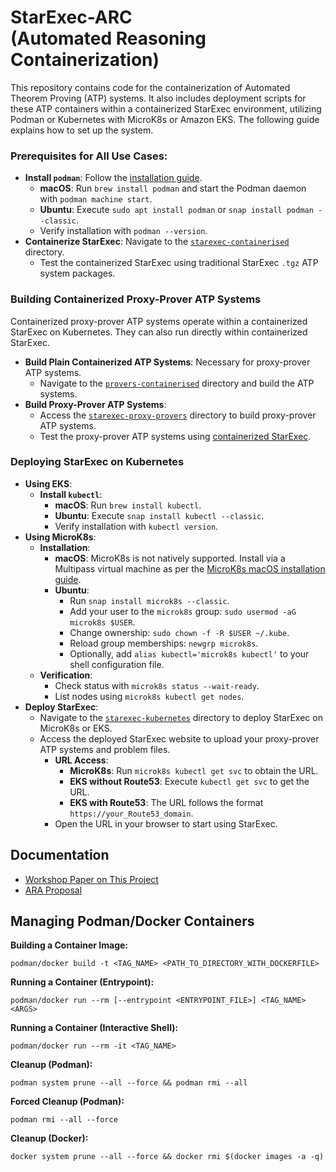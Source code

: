 # StarExec-ARC <BR>(Automated Reasoning Containerization)

This repository contains code for the containerization of Automated Theorem Proving (ATP) systems. It also includes deployment scripts for these ATP containers within a containerized StarExec environment, utilizing Podman or Kubernetes with MicroK8s or Amazon EKS. The following guide explains how to set up the system.

### Prerequisites for All Use Cases:
* **Install `podman`**: Follow the [installation guide](https://podman.io/docs/installation).
  - **macOS**: Run `brew install podman` and start the Podman daemon with `podman machine start`.
  - **Ubuntu**: Execute `sudo apt install podman` or `snap install podman --classic`.
  - Verify installation with `podman --version`.
* **Containerize StarExec**: Navigate to the [`starexec-containerised`](starexec-containerised) directory.
  - Test the containerized StarExec using traditional StarExec `.tgz` ATP system packages.

### Building Containerized Proxy-Prover ATP Systems

Containerized proxy-prover ATP systems operate within a containerized StarExec on Kubernetes. They can also run directly within containerized StarExec.

* **Build Plain Containerized ATP Systems**: Necessary for proxy-prover ATP systems.
  - Navigate to the [`provers-containerised`](provers-containerised) directory and build the ATP systems.
* **Build Proxy-Prover ATP Systems**:
  - Access the [`starexec-proxy-provers`](starexec-proxy-provers) directory to build proxy-prover ATP systems.
  - Test the proxy-prover ATP systems using [containerized StarExec](starexec-containerised).

### Deploying StarExec on Kubernetes

* **Using EKS**:
  * **Install `kubectl`**:
    - **macOS**: Run `brew install kubectl`.
    - **Ubuntu**: Execute `snap install kubectl --classic`.
    - Verify installation with `kubectl version`.
* **Using MicroK8s**:
  * **Installation**:
    - **macOS**: MicroK8s is not natively supported. Install via a Multipass virtual machine as per the [MicroK8s macOS installation guide](https://microk8s.io/docs/install-macos).
    - **Ubuntu**:
      - Run `snap install microk8s --classic`.
      - Add your user to the `microk8s` group: `sudo usermod -aG microk8s $USER`.
      - Change ownership: `sudo chown -f -R $USER ~/.kube`.
      - Reload group memberships: `newgrp microk8s`.
      - Optionally, add `alias kubectl='microk8s kubectl'` to your shell configuration file.
  * **Verification**:
    - Check status with `microk8s status --wait-ready`.
    - List nodes using `microk8s kubectl get nodes`.
* **Deploy StarExec**:
  - Navigate to the [`starexec-kubernetes`](starexec-kubernetes) directory to deploy StarExec on MicroK8s or EKS.
  - Access the deployed StarExec website to upload your proxy-prover ATP systems and problem files.
    - **URL Access**:
      * **MicroK8s**: Run `microk8s kubectl get svc` to obtain the URL.
      * **EKS without Route53**: Execute `kubectl get svc` to get the URL.
      * **EKS with Route53**: The URL follows the format `https://your_Route53_domain`.
    - Open the URL in your browser to start using StarExec.

## Documentation

- [Workshop Paper on This Project](https://www.eprover.org/EVENTS/IWIL-2024/IWIL-24-Preproceedings.pdf)
- [ARA Proposal](https://www.amazon.science/research-awards/recipients/geoffrey-sutcliffe)

## Managing Podman/Docker Containers

**Building a Container Image:**
```shell
podman/docker build -t <TAG_NAME> <PATH_TO_DIRECTORY_WITH_DOCKERFILE>
```
**Running a Container (Entrypoint):**
```shell
podman/docker run --rm [--entrypoint <ENTRYPOINT_FILE>] <TAG_NAME> <ARGS>
```
**Running a Container (Interactive Shell):**
```shell
podman/docker run --rm -it <TAG_NAME>
```
**Cleanup (Podman):**
```shell
podman system prune --all --force && podman rmi --all
```
**Forced Cleanup (Podman):**
```shell
podman rmi --all --force
```
**Cleanup (Docker):**
```shell
docker system prune --all --force && docker rmi $(docker images -a -q)
```

